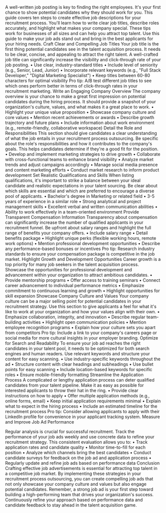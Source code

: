 A well-written job posting is key to finding the right employees. It's your first chance to show potential candidates why they should work for you. This guide covers ten steps to create effective job descriptions for your recruitment process. You'll learn how to write clear job titles, describe roles accurately, and highlight what makes your company special. These tips work for businesses of all sizes and can help you attract top talent. Use this guide to make your job ads stand out and bring in the best applicants for your hiring needs.
Craft Clear and Compelling Job Titles
Your job title is the first thing potential candidates see in the talent acquisition process. It needs to be clear, concise, and appealing to attract the right talent. A well-crafted job title can significantly increase the visibility and click-through rate of your job posting.
• Use clear, industry-standard titles
• Include level of seniority (e.g., Senior, Lead, Junior)
• Incorporate relevant keywords (e.g., "Full Stack Developer," "Digital Marketing Specialist")
• Keep titles between 60-80 characters for optimal visibility
Pro tip: A/B test different job titles to see which ones perform better in terms of click-through rates in your recruitment marketing.
Write an Engaging Company Overview
The company overview is your chance to make a great first impression on potential candidates during the hiring process. It should provide a snapshot of your organization's culture, values, and what makes it a great place to work.
• Highlight your unique value proposition
• Showcase company culture and core values
• Mention recent achievements or awards
• Describe growth trajectory and future plans
• Include information about work environment (e.g., remote-friendly, collaborative workspace)
Detail the Role and Responsibilities
This section should give candidates a clear understanding of what the job entails in your recruitment process outsourcing. Be specific about the role's responsibilities and how it contributes to the company's goals. This helps candidates determine if they're a good fit for the position.
• Develop and implement marketing strategies to drive growth
• Collaborate with cross-functional teams to enhance brand visibility
• Analyze market trends and adjust campaigns accordingly
• Manage social media presence and content marketing efforts
• Conduct market research to inform product development
Set Realistic Qualifications and Skills
When listing qualifications, it's important to strike a balance between your ideal candidate and realistic expectations in your talent sourcing. Be clear about which skills are essential and which are preferred to encourage a diverse pool of applicants.
• Bachelor's degree in Marketing or related field
• 3-5 years of experience in a similar role
• Strong analytical and project management skills
• Excellent verbal and written communication abilities
• Ability to work effectively in a team-oriented environment
Provide Transparent Compensation Information
Transparency about compensation can significantly increase the number of qualified applicants in your recruitment funnel. Be upfront about salary ranges and highlight the full range of benefits your company offers.
• Include salary range
• Detail benefits package
• Highlight unique perks (flexible working hours, remote work options)
• Mention professional development opportunities
• Describe any performance-based bonuses or incentives
Pro tip: Research industry standards to ensure your compensation package is competitive in the job market.
Highlight Growth and Development Opportunities
Career growth is a top priority for many job seekers in the talent acquisition process. Showcase the opportunities for professional development and advancement within your organization to attract ambitious candidates.
• Provide mentorship programs
• Offer access to training seminars
• Connect career advancement to individual performance metrics
• Emphasize commitment to continuous learning and growth
• Highlight opportunities for skill expansion
Showcase Company Culture and Values
Your company culture can be a major selling point for potential candidates in your recruitment strategy. Use this section to give applicants a feel for what it's like to work at your organization and how your values align with their own.
• Emphasize collaboration, integrity, and innovation
• Describe regular team-building activities
• Highlight open communication policies
• Mention employee recognition programs
• Explain how your culture sets you apart from competitors
Pro tip: Include a link to your company's careers page or social media for more cultural insights in your employer branding.
Optimize for Search and Readability
To ensure your job ad reaches the right candidates in your talent pool, it needs to be optimized for both search engines and human readers. Use relevant keywords and structure your content for easy scanning.
• Use industry-specific keywords throughout the ad
• Structure content with clear headings and subheadings
• Use bullet points for easy scanning
• Include location-based keywords for specific roles
• Ensure mobile-friendly formatting
 Streamline the Application Process
A complicated or lengthy application process can deter qualified candidates from your talent pipeline. Make it as easy as possible for interested applicants to throw their hat in the ring.
• Provide clear instructions on how to apply
• Offer multiple application methods (e.g., online forms, email)
• Keep initial application requirements minimal
• Explain what to expect in the hiring process
• Include an estimated timeline for the recruitment process
Pro tip: Consider allowing applicants to apply with their LinkedIn profile for convenience in your applicant tracking system.
Measure and Improve Job Ad Performance

Regular analysis is crucial for successful recruitment. Track the performance of your job ads weekly and use concrete data to refine your recruitment strategy. This consistent evaluation allows you to:
• Track application rates and candidate quality
• Monitor time-to-fill for each position
• Analyze which channels bring the best candidates
• Conduct candidate surveys for feedback on the job ad and application process
• Regularly update and refine job ads based on performance data
Conclusion
Crafting effective job advertisements is essential for attracting top talent in a competitive job market. By implementing these strategies in your recruitment process outsourcing, you can create compelling job ads that not only showcase your company culture and values but also engage potential candidates. Remember, a strong job ad is your first step toward building a high-performing team that drives your organization's success. Continuously refine your approach based on performance data and candidate feedback to stay ahead in the talent acquisition game.

